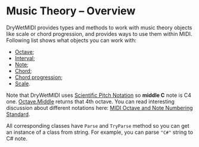﻿---
uid: a_mt_overview
---

# Music Theory – Overview

DryWetMIDI provides types and methods to work with music theory objects like scale or chord progression, and provides ways to use them within MIDI. Following list shows what objects you can work with:

* [Octave](Octave.md);
* [Interval](Interval.md);
* [Note](Note.md);
* [Chord](Chord.md);
* [Chord progression](Chord-progression.md);
* [Scale](Scale.md).

Note that DryWetMIDI uses [Scientific Pitch Notation](https://en.wikipedia.org/wiki/Scientific_pitch_notation) so **middle C** note is C4 one. [Octave.Middle](xref:Melanchall.DryWetMidi.MusicTheory.Octave.Middle) returns that 4th octave. You can read interesting discussion about different notations here: [MIDI Octave and Note Numbering Standard](https://midi.org/community/midi-specifications/midi-octave-and-note-numbering-standard).

All corresponding classes have `Parse` and `TryParse` method so you can get an instance of a class from string. For example, you can parse `"C#"` string to C# note.